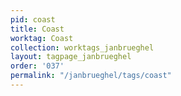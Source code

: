 ```yaml
---
pid: coast
title: Coast
worktag: Coast
collection: worktags_janbrueghel
layout: tagpage_janbrueghel
order: '037'
permalink: "/janbrueghel/tags/coast"
---
```

